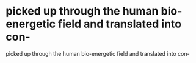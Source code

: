 # picked up through the human bio-energetic field and translated into con-

picked up through the human bio-energetic field and translated into con-